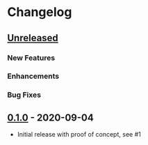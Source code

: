 # Changelog

## [Unreleased]

### New Features

### Enhancements

### Bug Fixes

## [0.1.0] - 2020-09-04

- Initial release with proof of concept, see #1

[unreleased]: https://github.com/JakobLichterfeld/TeslaMate_Telegram_Bot/compare/v0.1.0...HEAD
[0.1.0]: https://github.com/JakobLichterfeld/TeslaMate_Telegram_Bot/compare/e76bb37d3...v0.1.0